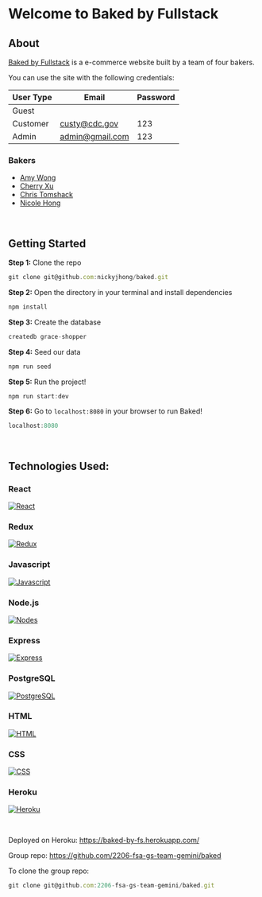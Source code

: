 # Welcome to Baked by Fullstack

## About
[Baked by Fullstack](https://baked-by-fs.herokuapp.com/) is a e-commerce website built by a team of four bakers. 

You can use the site with the following credentials:

| User Type     | Email           | Password |
| ------------- | --------------- | -------- |
| Guest         |                 |          |
| Customer      | custy@cdc.gov   | 123      |
| Admin         | admin@gmail.com | 123      |

### Bakers
- [Amy Wong](https://github.com/amyawong)
- [Cherry Xu](https://github.com/mscherryxu)
- [Chris Tomshack](https://github.com/Ctomshack)
- [Nicole Hong](https://github.com/nickyjhong)

<br/>

## Getting Started
**Step 1:** Clone the repo
```js
git clone git@github.com:nickyjhong/baked.git
```

**Step 2:** Open the directory in your terminal and install dependencies
```js
npm install
```

**Step 3:** Create the database
```js
createdb grace-shopper
```

**Step 4:** Seed our data
```js
npm run seed
```
**Step 5:** Run the project!
```js
npm run start:dev
```

**Step 6:** Go to `localhost:8080` in your browser to run Baked!
```js
localhost:8080
```

<br/>

## Technologies Used:

### **React**
[![React](https://skillicons.dev/icons?i=react)](https://reactjs.org/)
### **Redux**
[![Redux](https://skillicons.dev/icons?i=redux)](https://redux.js.org/)
### Javascript
[![Javascript](https://skillicons.dev/icons?i=js)](https://developer.mozilla.org/en-US/docs/Learn/JavaScript)
### **Node.js**
[![Nodes](https://skills.thijs.gg/icons?i=nodejs)](https://nodejs.org/en/)
### **Express**
[![Express](https://skillicons.dev/icons?i=express)](https://expressjs.com/)
### **PostgreSQL**
[![PostgreSQL](https://skills.thijs.gg/icons?i=postgres)](https://www.postgresql.org/)
### HTML
[![HTML](https://skillicons.dev/icons?i=html)](https://developer.mozilla.org/en-US/docs/Web/HTML)
### CSS
[![CSS](https://skillicons.dev/icons?i=css)](https://developer.mozilla.org/en-US/docs/Web/CSS)
### **Heroku**
[![Heroku](https://skillicons.dev/icons?i=heroku)](https://www.heroku.com/)

<br/>

Deployed on Heroku: https://baked-by-fs.herokuapp.com/

Group repo: https://github.com/2206-fsa-gs-team-gemini/baked

To clone the group repo:
```js
git clone git@github.com:2206-fsa-gs-team-gemini/baked.git
```